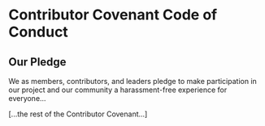 # Contributor Covenant Code of Conduct

## Our Pledge

We as members, contributors, and leaders pledge to make participation in our project and our community a harassment-free experience for everyone...

[...the rest of the Contributor Covenant...]
